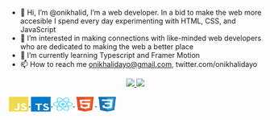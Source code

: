 - 👋 Hi, I’m @onikhalid, I’m a web developer. In a  bid to make the web more accesible I spend every day experimenting with HTML, CSS, and JavaScript
- 👀 I’m interested in making connections with like-minded web developers who are dedicated to making the web a better place 
- 🌱 I’m currently learning Typescript and Framer Motion
- 📫 How to reach me onikhalidayo@gmail.com, twitter.com/onikhalidayo



<div align="center">
  <a href="https://github.com/onikhalid">
  <img height="180em" src="https://github-readme-stats.vercel.app/api?username=onikhalid&show_icons=true&theme=dracula&include_all_commits=true&count_private=true"/>
  <img height="180em" src="https://github-readme-stats.vercel.app/api/top-langs/?username=onikhalid&layout=compact&langs_count=7&theme=dracula"/>
</div>
<div style="display: inline_block"><br>
  <img align="center" alt="Js" height="30" width="40" src="https://raw.githubusercontent.com/devicons/devicon/master/icons/javascript/javascript-plain.svg">
  <img align="center" alt="Js" height="30" width="40" src="https://raw.githubusercontent.com/devicons/devicon/master/icons/typescript/typescript-plain.svg">
  <img align="center" alt="React" height="30" width="40" src="https://raw.githubusercontent.com/devicons/devicon/master/icons/react/react-original.svg">
  <img align="center" alt="HTML" height="30" width="40" src="https://raw.githubusercontent.com/devicons/devicon/master/icons/html5/html5-original.svg">
  <img align="center" alt="CSS" height="30" width="40" src="https://raw.githubusercontent.com/devicons/devicon/master/icons/css3/css3-original.svg">
</div>
<!---
onikhalid/onikhalid is a ✨ special ✨ repository because its `README.md` (this file) appears on your GitHub profile.
You can click the Preview link to take a look at your changes.
--->
